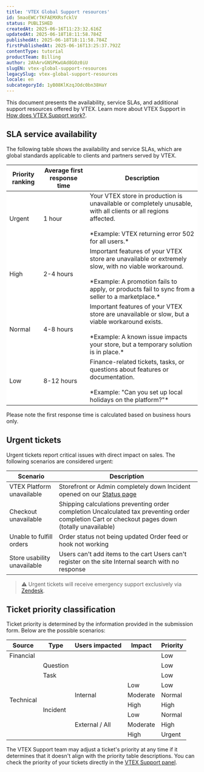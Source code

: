 ```yaml
---
title: 'VTEX Global Support resources'
id: 5maoEWCrTKFAEMXRsfcklV
status: PUBLISHED
createdAt: 2025-06-16T11:23:32.616Z
updatedAt: 2025-06-18T18:11:58.784Z
publishedAt: 2025-06-18T18:11:58.784Z
firstPublishedAt: 2025-06-16T13:25:37.792Z
contentType: tutorial
productTeam: Billing
author: 2AhArvGNSPKwUAd8GOz0iU
slugEN: vtex-global-support-resources
legacySlug: vtex-global-support-resources
locale: en
subcategoryId: 1yB08KlKzqJOdc0bn38HaY
---
```


This document presents the availability, service SLAs, and additional support resources offered by VTEX. Learn more about VTEX Support in [How does VTEX Support work?](https://help.vtex.com/en/faq/como-funciona-o-suporte-da-vtex--3kACEfni4m8Yxa1vnf2ebe). 

## SLA service availability

The following table shows the availability and service SLAs, which are global standards applicable to clients and partners served by VTEX.

<table class="w-100 center mv7 bb b--gray" style="border-spacing: 0px; border-collapse: collapse;">
  <thead>
    <tr class="bb b--muted-3">
      <th style="background-color: white;" class="t-body fw5 c-muted-1 bb bw1 pa2 pb3 b--muted-3 tl">Priority ranking</th>
      <th style="background-color: white;" class="t-body fw5 c-muted-1 bb bw1 pa2 pb3 b--muted-3 tl">Average first response time</th>
      <th style="background-color: white;" class="t-body fw5 c-muted-1 bb bw1 pa2 pb3 b--muted-3 tl">Description</th>
    </tr>
  </thead>
  <tbody>
    <tr class="bb b--muted-3">
      <td style="background-color: white;">Urgent</td>
      <td style="background-color: white;">1 hour</td>
      <td style="background-color: white;">Your VTEX store in production is unavailable or completely unusable, with all clients or all regions affected. <br><br>*Example: VTEX returning error 502 for all users.*</td>
    </tr>
    <tr class="bb b--muted-3">
      <td style="background-color: white;">High</td>
      <td style="background-color: white;">2-4 hours</td>
      <td style="background-color: white;">Important features of your VTEX store are unavailable or extremely slow, with no viable workaround. <br><br>*Example: A promotion fails to apply, or products fail to sync from a seller to a marketplace.*</td>
    </tr>
    <tr class="bb b--muted-3">
      <td style="background-color: white;">Normal</td>
      <td style="background-color: white;">4-8 hours</td>
      <td style="background-color: white;">Important features of your VTEX store are unavailable or slow, but a viable workaround exists. <br><br>*Example: A known issue impacts your store, but a temporary solution is in place.*</td>
    </tr>
    <tr class="bb b--muted-3">
      <td style="background-color: white;">Low</td>
      <td style="background-color: white;">8-12 hours</td>
      <td style="background-color: white;">Finance-related tickets, tasks, or questions about features or documentation. <br><br>*Example: "Can you set up local holidays on the platform?"*</td>
    </tr>
  </tbody>
</table>

Please note the first response time is calculated based on business hours only.

## Urgent tickets

Urgent tickets report critical issues with direct impact on sales. The following scenarios are considered urgent:

| Scenario | Description |
| ----- | ----- |
| VTEX Platform unavailable | Storefront or Admin completely down Incident opened on our [Status page](https://status.vtex.com) |
| Checkout unavailable | Shipping calculations preventing order completion Uncalculated tax preventing order completion Cart or checkout pages down (totally unavailable) |
| Unable to fulfill orders | Order status not being updated Order feed or hook not working |
| Store usability unavailable | Users can't add items to the cart Users can't register on the site Internal search with no response |

> ⚠️ Urgent tickets will receive emergency support exclusively via [Zendesk](https://help.vtex.com/en/tutorial/opening-tickets-to-vtex-support--16yOEqpO32UQYygSmMSSAM).

## Ticket priority classification

Ticket priority is determined by the information provided in the submission form. Below are the possible scenarios:
<table class="w-100 center mv7 bb b--gray" style="border-spacing: 0px; border-collapse: collapse;">
    <thead>
        <tr class="bb b--muted-3">
            <th class="t-body fw5 c-muted-1 bb bw1 pa2 pb3 b--muted-3 tl">Source</th>
            <th class="t-body fw5 c-muted-1 bb bw1 pa2 pb3 b--muted-3 tl">Type</th>
            <th class="t-body fw5 c-muted-1 bb bw1 pa2 pb3 b--muted-3 tl">Users impacted</th>
            <th class="t-body fw5 c-muted-1 bb bw1 pa2 pb3 b--muted-3 tl">Impact</th>
            <th class="t-body fw5 c-muted-1 bb bw1 pa2 pb3 b--muted-3 tl">Priority</th>
        </tr>
    </thead>
    <tr class="bb b--muted-3">
        <td>Financial
        </td>
        <td>
        </td>
        <td>
        </td>
        <td>
        </td>
        <td>Low
        </td>
    </tr>
    <tr class="bb b--muted-3">
        <td rowspan="8" >Technical
        </td>
        <td>Question
        </td>
        <td>
        </td>
        <td>
        </td>
        <td>Low
        </td>
    </tr>
    <tr class="bb b--muted-3">
        <td>Task
        </td>
        <td>
        </td>
        <td>
        </td>
        <td>Low
        </td>
    </tr>
    <tr class="bb b--muted-3">
        <td rowspan="6" >Incident
        </td>
        <td rowspan="3" >Internal
        </td>
        <td>Low
        </td>
        <td>Low
        </td>
    </tr>
    <tr class="bb b--muted-3">
        <td>Moderate
        </td>
        <td>Normal
        </td>
    </tr>
    <tr class="bb b--muted-3">
        <td>High
        </td>
        <td>High
        </td>
    </tr>
    <tr class="bb b--muted-3">
        <td rowspan="3" >External / All
        </td>
        <td>Low
        </td>
        <td>Normal
        </td>
    </tr>
    <tr class="bb b--muted-3">
        <td>Moderate
        </td>
        <td>High
        </td>
    </tr>
    <tr class="bb b--muted-3">
        <td>High
        </td>
        <td>Urgent
        </td>
    </tr>
</table>

The VTEX Support team may adjust a ticket's priority at any time if it determines that it doesn't align with the priority table descriptions. You can check the priority of your tickets directly in the [VTEX Support panel](https://support.vtex.com/hc/en-us/requests).
